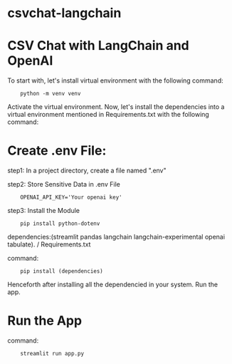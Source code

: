 # csvchat-langchain
<h1>CSV Chat with LangChain and OpenAI</h1>
  
<p>To start with, let's install virtual environment with the following command:</p>

```    
    python -m venv venv
```

Activate the virtual environment. Now, let's install the dependencies into a virtual environment mentioned in Requirements.txt with the following command:

# Create .env File:
step1: In a project directory, create a file named ".env"

step2: Store Sensitive Data in .env File 
```
    OPENAI_API_KEY='Your openai key'
```

step3: Install the Module
```
    pip install python-dotenv
```

dependencies:(streamlit pandas langchain langchain-experimental openai tabulate). / Requirements.txt 

command:
```
    pip install (dependencies)
```

Henceforth after installing all the dependencied in your system. Run the app.
# Run the App
command:
```
    streamlit run app.py
```

